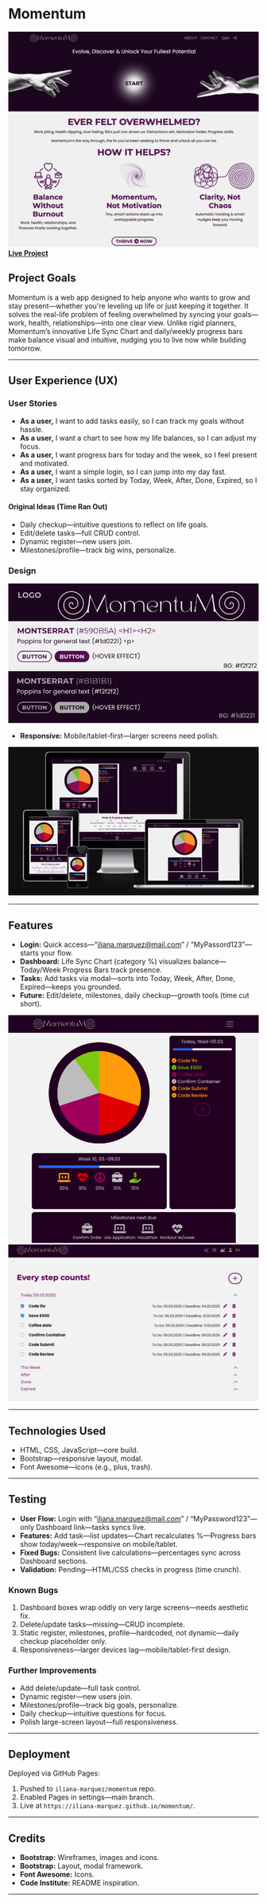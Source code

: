 # Momentum 

![Image 1](assets/images/public-landing-homepage.png)
**[Live Project](https://iliana-marquez.github.io/momentum/)**

## Project Goals

Momentum is a web app designed to help anyone who wants to grow and stay present—whether you're leveling up life or just keeping it together. It solves the real-life problem of feeling overwhelmed by syncing your goals—work, health, relationships—into one clear view. Unlike rigid planners, Momentum’s innovative Life Sync Chart and daily/weekly progress bars make balance visual and intuitive, nudging you to live now while building tomorrow.

---

## User Experience (UX)

### User Stories
- **As a user,** I want to add tasks easily, so I can track my goals without hassle.
- **As a user,** I want a chart to see how my life balances, so I can adjust my focus.
- **As a user,** I want progress bars for today and the week, so I feel present and motivated.
- **As a user,** I want a simple login, so I can jump into my day fast.
- **As a user,** I want tasks sorted by Today, Week, After, Done, Expired, so I stay organized.

#### Original Ideas (Time Ran Out)
- Daily checkup—intuitive questions to reflect on life goals.
- Edit/delete tasks—full CRUD control.
- Dynamic register—new users join.
- Milestones/profile—track big wins, personalize.

### Design

![Image 2](assets/images/design-elements.png)

- **Responsive:** Mobile/tablet-first—larger screens need polish.

![Image 3](assets/images/dashboard-responsiveness.png)

---
## Features

- **Login:** Quick access—“iliana.marquez@mail.com” / “MyPassord123”—starts your flow.
- **Dashboard:** Life Sync Chart (category %) visualizes balance—Today/Week Progress Bars track presence.
- **Tasks:** Add tasks via modal—sorts into Today, Week, After, Done, Expired—keeps you grounded.
- **Future:** Edit/delete, milestones, daily checkup—growth tools (time cut short).

![Image 4](assets/images/dashboard-md-device.png)
![Image 5](assets/images/task-page.png)

---

## Technologies Used

- HTML, CSS, JavaScript—core build.
- Bootstrap—responsive layout, modal.
- Font Awesome—icons (e.g., plus, trash).

---

## Testing

- **User Flow:** Login with “iliana.marquez@mail.com” / “MyPassword123”—only Dashboard link—tasks syncs live.
- **Features:** Add task—list updates—Chart recalculates %—Progress bars show today/week—responsive on mobile/tablet.
- **Fixed Bugs:** Consistent live calculations—percentages sync across Dashboard sections.
- **Validation:** Pending—HTML/CSS checks in progress (time crunch).

### Known Bugs
1. Dashboard boxes wrap oddly on very large screens—needs aesthetic fix.
2. Delete/update tasks—missing—CRUD incomplete.
3. Static register, milestones, profile—hardcoded, not dynamic—daily checkup placeholder only.
4. Responsiveness—larger devices lag—mobile/tablet-first design.

### Further Improvements
- Add delete/update—full task control.
- Dynamic register—new users join.
- Milestones/profile—track big goals, personalize.
- Daily checkup—intuitive questions for focus.
- Polish large-screen layout—full responsiveness.

---

## Deployment

Deployed via GitHub Pages:
1. Pushed to `iliana-marquez/momentum` repo.
2. Enabled Pages in settings—main branch.
3. Live at `https://iliana-marquez.github.io/momentum/`.

---

## Credits

- **Bootstrap:** Wireframes, images and icons.
- **Bootstrap:** Layout, modal framework.
- **Font Awesome:** Icons.
- **Code Institute:** README inspiration.

---
